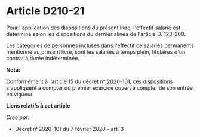 # Article D210-21

Pour l'application des dispositions du présent livre, l'effectif salarié est déterminé selon les dispositions du dernier
alinéa de l'article D. 123-200.

Les catégories de personnes incluses dans l'effectif de salariés permanents mentionné au présent livre, sont les salariés à
temps plein, titulaires d'un contrat à durée indéterminée.

**Nota:**

Conformément à l’article 15 du décret n° 2020-101, ces dispositions s'appliquent à compter du premier exercice ouvert à
compter de son entrée en vigueur.

**Liens relatifs à cet article**

_Créé par_:

  - Décret n°2020-101 du 7 février 2020 - art. 3
